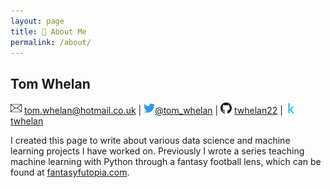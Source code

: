 ```yaml
---
layout: page
title: 👤 About Me
permalink: /about/
---
```


## Tom Whelan
<img src="/images/email_icon.png" alt="email" width="18"/> [tom.whelan@hotmail.co.uk](mailto:tom.whelan@hotmail.co.uk) | <img src="/images/twitter_icon.png" alt="twitter" width="18"/>[@tom_whelan](https://twitter.com/tom_whelan) | <img src="/images/github_icon.png" alt="github" width="18"/> [twhelan22](https://github.com/twhelan22) | <img src="/images/kaggle_icon.png" alt="kaggle" width="18"/>[twhelan](https://www.kaggle.com/twhelan)

I created this page to write about various data science and machine learning projects I have worked on. Previously I wrote a series teaching machine learning with Python through a fantasy football lens, which can be found at [fantasyfutopia.com](http://www.fantasyfutopia.com/python-for-fantasy-football-introduction/).
